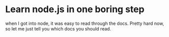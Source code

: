# Learn node.js in one boring step

when I got into node, it was easy to read through the docs.  Pretty hard now, so let me just tell you which docs you should read.
